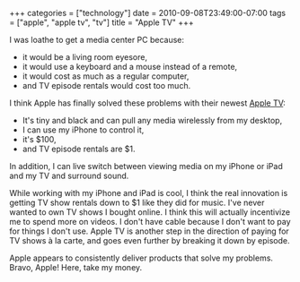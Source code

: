 +++
categories = ["technology"]
date = 2010-09-08T23:49:00-07:00
tags = ["apple", "apple tv", "tv"]
title = "Apple TV"
+++

I was loathe to get a media center PC because:

- it would be a living room eyesore,
- it would use a keyboard and a mouse instead of a remote,
- it would cost as much as a regular computer,
- and TV episode rentals would cost too much.

I think Apple has finally solved these problems with their newest [Apple TV](https://www.apple.com/appletv/):

- It's tiny and black and can pull any media wirelessly from my desktop,
- I can use my iPhone to control it,
- it's $100,
- and TV episode rentals are $1.

In addition, I can live switch between viewing media on my iPhone or iPad and my TV and surround sound.

While working with my iPhone and iPad is cool, I think the real innovation is getting TV show rentals down to $1 like they did for music. I've never wanted to own TV shows I bought online. I think this will actually incentivize me to spend more on videos. I don't have cable because I don't want to pay for things I don't use. Apple TV is another step in the direction of paying for TV shows à la carte, and goes even further by breaking it down by episode.

Apple appears to consistently deliver products that solve my problems. Bravo, Apple! Here, take my money.
